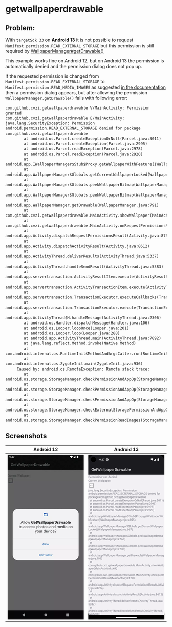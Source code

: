 # getwallpaperdrawable

## Problem:

With `targetSdk 33` on **Android 13** it is not possible to request
`Manifest.permission.READ_EXTERNAL_STORAGE` but this permission is still required by
[WallpaperManager#getDrawable()](https://developer.android.com/reference/android/app/WallpaperManager#getDrawable())

This example works fine on Android 12, but on Android 13 the permission is automatically denied and
the permission dialog does not pop up.

If the requested permission is changed from `Manifest.permission.READ_EXTERNAL_STORAGE` to
`Manifest.permission.READ_MEDIA_IMAGES` as suggested [in the documentation](https://developer.android.com/about/versions/13/behavior-changes-13#granular-media-permissions) 
then a permission dialog appears, but after allowing the permission `WallpaperManager.getDrawable()`
fails with following error:

```log
com.github.cvzi.getwallpaperdrawable V/MainActivity: Permission granted
com.github.cvzi.getwallpaperdrawable E/MainActivity: java.lang.SecurityException: Permission android.permission.READ_EXTERNAL_STORAGE denied for package com.github.cvzi.getwallpaperdrawable
        at android.os.Parcel.createExceptionOrNull(Parcel.java:3011)
        at android.os.Parcel.createException(Parcel.java:2995)
        at android.os.Parcel.readException(Parcel.java:2978)
        at android.os.Parcel.readException(Parcel.java:2920)
        at android.app.IWallpaperManager$Stub$Proxy.getWallpaperWithFeature(IWallpaperManager.java:895)
        at android.app.WallpaperManager$Globals.getCurrentWallpaperLocked(WallpaperManager.java:667)
        at android.app.WallpaperManager$Globals.peekWallpaperBitmap(WallpaperManager.java:563)
        at android.app.WallpaperManager$Globals.peekWallpaperBitmap(WallpaperManager.java:538)
        at android.app.WallpaperManager.getDrawable(WallpaperManager.java:791)
        at com.github.cvzi.getwallpaperdrawable.MainActivity.showWallpaper(MainActivity.kt:65)
        at com.github.cvzi.getwallpaperdrawable.MainActivity.onRequestPermissionsResult(MainActivity.kt:52)
        at android.app.Activity.dispatchRequestPermissionsResult(Activity.java:8754)
        at android.app.Activity.dispatchActivityResult(Activity.java:8612)
        at android.app.ActivityThread.deliverResults(ActivityThread.java:5337)
        at android.app.ActivityThread.handleSendResult(ActivityThread.java:5383)
        at android.app.servertransaction.ActivityResultItem.execute(ActivityResultItem.java:67)
        at android.app.servertransaction.ActivityTransactionItem.execute(ActivityTransactionItem.java:45)
        at android.app.servertransaction.TransactionExecutor.executeCallbacks(TransactionExecutor.java:135)
        at android.app.servertransaction.TransactionExecutor.execute(TransactionExecutor.java:95)
        at android.app.ActivityThread$H.handleMessage(ActivityThread.java:2306)
        at android.os.Handler.dispatchMessage(Handler.java:106)
        at android.os.Looper.loopOnce(Looper.java:201)
        at android.os.Looper.loop(Looper.java:288)
        at android.app.ActivityThread.main(ActivityThread.java:7892)
        at java.lang.reflect.Method.invoke(Native Method)
        at com.android.internal.os.RuntimeInit$MethodAndArgsCaller.run(RuntimeInit.java:548)
        at com.android.internal.os.ZygoteInit.main(ZygoteInit.java:936)
     Caused by: android.os.RemoteException: Remote stack trace:
        at android.os.storage.StorageManager.checkPermissionAndAppOp(StorageManager.java:1805)
        at android.os.storage.StorageManager.checkPermissionAndAppOp(StorageManager.java:1782)
        at android.os.storage.StorageManager.checkPermissionAndAppOp(StorageManager.java:1849)
        at android.os.storage.StorageManager.checkExternalStoragePermissionAndAppOp(StorageManager.java:1965)
        at android.os.storage.StorageManager.checkPermissionReadImages(StorageManager.java:1931)
```

## Screenshots

| Android 12 | Android 13 |
| --- | ---- |
| <img src="/screenshots/Android 12.webp" alt="Screenshot Android 12" /> | <img src="/screenshots/Android 13.png" alt="Screenshot Android 13" /> |
